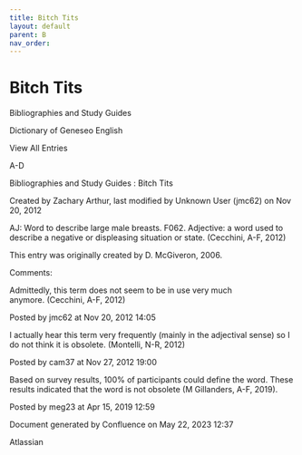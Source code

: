 ```yaml
---
title: Bitch Tits
layout: default
parent: B
nav_order:
---
```


# Bitch Tits

Bibliographies and Study Guides

Dictionary of Geneseo English

View All Entries

A-D

Bibliographies and Study Guides : Bitch Tits

Created by  Zachary Arthur, last modified by  Unknown User (jmc62) on Nov 20, 2012

AJ: Word to describe large male breasts. F062. Adjective: a word used to describe a negative or displeasing situation or state. (Cecchini, A-F, 2012)

This entry was originally created by D. McGiveron, 2006.

Comments:

Admittedly, this term does not seem to be in use very much anymore. (Cecchini, A-F, 2012)

Posted by jmc62 at Nov 20, 2012 14:05

I actually hear this term very frequently (mainly in the adjectival sense) so I do not think it is obsolete. (Montelli, N-R, 2012)

Posted by cam37 at Nov 27, 2012 19:00

Based on survey results, 100% of participants could define the word. These results indicated that the word is not obsolete (M Gillanders, A-F, 2019).

Posted by meg23 at Apr 15, 2019 12:59

Document generated by Confluence on May 22, 2023 12:37

Atlassian
